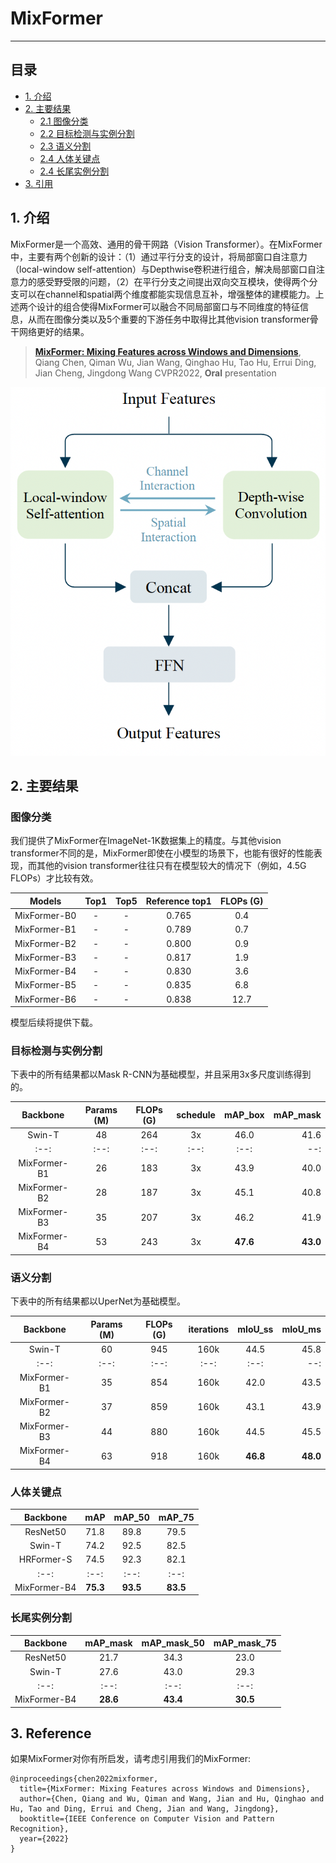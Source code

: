 # MixFormer
---
## 目录

- [1. 介绍](#1)
- [2. 主要结果](#2)
    - [2.1 图像分类](#2.1)
    - [2.2 目标检测与实例分割](#2.2)
    - [2.3 语义分割](#2.3)
    - [2.4 人体关键点](#2.4)
    - [2.4 长尾实例分割](#2.5)
- [3. 引用](#3)

<a name='1'></a>
## 1. 介绍

MixFormer是一个高效、通用的骨干网路（Vision Transformer）。在MixFormer中，主要有两个创新的设计：（1）通过平行分支的设计，将局部窗口自注意力（local-window self-attention）与Depthwise卷积进行组合，解决局部窗口自注意力的感受野受限的问题，（2）在平行分支之间提出双向交互模块，使得两个分支可以在channel和spatial两个维度都能实现信息互补，增强整体的建模能力。上述两个设计的组合使得MixFormer可以融合不同局部窗口与不同维度的特征信息，从而在图像分类以及5个重要的下游任务中取得比其他vision transformer骨干网络更好的结果。

> [**MixFormer: Mixing Features across Windows and Dimensions**](https://arxiv.org/abs/2204.02557),            
> Qiang Chen, Qiman Wu, Jian Wang, Qinghao Hu, Tao Hu, Errui Ding, Jian Cheng, Jingdong Wang
> CVPR2022, **Oral** presentation

![image](../../images/MixFormer/MixingBlock.png)


<a name='2'></a>
## 2. 主要结果

<a name='2.1'></a>
### 图像分类
我们提供了MixFormer在ImageNet-1K数据集上的精度。与其他vision transformer不同的是，MixFormer即使在小模型的场景下，也能有很好的性能表现，而其他的vision transformer往往只有在模型较大的情况下（例如，4.5G FLOPs）才比较有效。

| Models | Top1 | Top5 | Reference top1| FLOPs (G) |
|:--:|:--:|:--:|:--:|:--:|
| MixFormer-B0 | - | - | 0.765 |  0.4  |
| MixFormer-B1 | - | - | 0.789 |  0.7  |
| MixFormer-B2 | - | - | 0.800 |  0.9  |
| MixFormer-B3 | - | - | 0.817 |  1.9  |
| MixFormer-B4 | - | - | 0.830 |  3.6  |
| MixFormer-B5 | - | - | 0.835 |  6.8  |
| MixFormer-B6 | - | - | 0.838 |  12.7  |

模型后续将提供下载。

<a name='2.2'></a>
### 目标检测与实例分割
下表中的所有结果都以Mask R-CNN为基础模型，并且采用3x多尺度训练得到的。

| Backbone | Params (M) | FLOPs (G) | schedule | mAP_box| mAP_mask |
|:--:|:--:|:--:|:--:|:--:| --:|
| Swin-T | 48 | 264 | 3x | 46.0| 41.6 |
|:--:|:--:|:--:|:--:|:--:| --:|
| MixFormer-B1 | 26 | 183 | 3x | 43.9 | 40.0 |
| MixFormer-B2 | 28 | 187 | 3x | 45.1 | 40.8 |
| MixFormer-B3 | 35 | 207 | 3x | 46.2 | 41.9 |
| MixFormer-B4 | 53 | 243 | 3x | **47.6** | **43.0** |

<a name='2.3'></a>
### 语义分割
下表中的所有结果都以UperNet为基础模型。

| Backbone | Params (M) | FLOPs (G) | iterations | mIoU_ss | mIoU_ms |
|:--:|:--:|:--:|:--:|:--:| --:|
| Swin-T | 60 | 945 | 160k | 44.5| 45.8 |
|:--:|:--:|:--:|:--:|:--:| --:|
| MixFormer-B1 | 35 | 854 | 160k | 42.0 | 43.5 |
| MixFormer-B2 | 37 | 859 | 160k | 43.1 | 43.9 |
| MixFormer-B3 | 44 | 880 | 160k | 44.5 | 45.5 |
| MixFormer-B4 | 63 | 918 | 160k | **46.8** | **48.0** |

<a name='2.4'></a>
### 人体关键点

| Backbone | mAP | mAP_50 | mAP_75 |
|:--:|:--:|:--:|:--:|
| ResNet50 | 71.8 | 89.8 | 79.5 |
| Swin-T | 74.2 | 92.5 | 82.5 |
| HRFormer-S | 74.5 | 92.3 | 82.1 |
|:--:|:--:|:--:|:--:|
| MixFormer-B4 | **75.3** | **93.5** | **83.5** |

<a name='2.5'></a>
### 长尾实例分割

| Backbone | mAP_mask | mAP_mask_50 | mAP_mask_75 |
|:--:|:--:|:--:|:--:|
| ResNet50 | 21.7 | 34.3 | 23.0 |
| Swin-T | 27.6 | 43.0 | 29.3 |
|:--:|:--:|:--:|:--:|
| MixFormer-B4 | **28.6** | **43.4** | **30.5** |

<a name="3"></a>
## 3. Reference

如果MixFormer对你有所启发，请考虑引用我们的MixFormer:
```
@inproceedings{chen2022mixformer,
  title={MixFormer: Mixing Features across Windows and Dimensions},
  author={Chen, Qiang and Wu, Qiman and Wang, Jian and Hu, Qinghao and Hu, Tao and Ding, Errui and Cheng, Jian and Wang, Jingdong},
  booktitle={IEEE Conference on Computer Vision and Pattern Recognition},
  year={2022}
}
```
